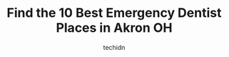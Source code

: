 ---
layout: ampstory
image: https://i0.wp.com/www.depkes.org/wp-content/uploads/2023/06/emergency-dentist-0-in-akron-oh-1685807341.jpeg?resize=640,853
author: techidn
featured: false
description: Discover the impressive array of Emergency Dentist options in Akron OH, where you can find 10 of the largest Emergency Dentist establishments in the area. From renowned classics to hidden ge
title: Find the 10 Best Emergency Dentist Places in Akron OH
cover:
   title: Find the 10 Best Emergency Dentist Places in Akron OH
   subtitle: Rickpate
   background: https://www.depkes.org/wp-content/uploads/2023/06/emergency-dentist-0-in-akron-oh-1685807341.jpeg

pages: 
 - layout: thirds
   top: <h1>#1 2K Dental</h1>
   bottom: "<p>Friendly, professional!  They believe in educating their patients to the reason behind proper brushing, flossing,  etc.  I learned more in this initial visit than anywher</p>"
   background: https://www.depkes.org/wp-content/uploads/2023/06/emergency-dentist-1-in-akron-oh-1685807342.jpeg
   backgroundblur: true
 - layout: thirds
   top: <h1>#2 Angel Dental Care</h1>
   bottom: "<p>My daughter went in scared and thinking she was going to get her teeth pulled out from a trauma. But the doctors said we are going to try to save them and that made my da</p>"
   background: https://www.depkes.org/wp-content/uploads/2023/06/emergency-dentist-2-in-akron-oh-1685807342.jpeg
   cta:
      link: https://www.depkes.org/blog/find-the-10-best-emergency-dentist-places-in-akron-oh/
      text: Find the 10 Best Emergency Dentist Places in Akron OH
 - layout: thirds
   top: <h1>#3 Cleveland Dental Institute</h1>
   bottom: "<p>1494 S Arlington St, Akron, OH 44306, United States</p>"
   background: https://www.depkes.org/wp-content/uploads/2023/06/emergency-dentist-3-in-akron-oh-1685807342.jpeg
   cta:
      link: https://www.depkes.org/blog/find-the-10-best-emergency-dentist-places-in-akron-oh/
      text: Find the 10 Best Emergency Dentist Places in Akron OH
 - layout: thirds
   top: <h1>#4 Chapel Hill Dental Care - Joseph G. Marcius, DDS</h1>
   bottom: "<p>1690 Brittain Rd, Akron, OH 44310, United States</p>"
   background: https://images.unsplash.com/photo-1552083974-186346191183?ixlib=rb-4.0.3&ixid=MnwxMjA3fDB8MHxwaG90by1wYWdlfHx8fGVufDB8fHx8&auto=format&fit=crop&w=640&h=853&q=80
   cta:
      link: https://www.depkes.org/blog/find-the-10-best-emergency-dentist-places-in-akron-oh/
      text: Find the 10 Best Emergency Dentist Places in Akron OH
 - layout: thirds
   top: <h1>#5 Dr. Mark Grucella, DDS and Dr. James George, DDS</h1>
   bottom: "<p>620 Ridgewood Rd, Akron, OH 44333, United States</p>"
   background: https://images.unsplash.com/photo-1527067829737-402993088e6b?ixlib=rb-4.0.3&ixid=MnwxMjA3fDB8MHxwaG90by1wYWdlfHx8fGVufDB8fHx8&auto=format&fit=crop&w=640&h=853&q=80
   cta:
      link: https://www.depkes.org/blog/find-the-10-best-emergency-dentist-places-in-akron-oh/
      text: Find the 10 Best Emergency Dentist Places in Akron OH
 - layout: thirds
   top: <h1>#6 Akron Smile</h1>
   bottom: "<p>508 E Exchange St, Akron, OH 44304, United States</p>"
   background: https://images.unsplash.com/photo-1531169509526-f8f1fdaa4a67?ixlib=rb-4.0.3&ixid=MnwxMjA3fDB8MHxwaG90by1wYWdlfHx8fGVufDB8fHx8&auto=format&fit=crop&w=640&h=853&q=80
   cta:
      link: https://www.depkes.org/blog/find-the-10-best-emergency-dentist-places-in-akron-oh/
      text: Find the 10 Best Emergency Dentist Places in Akron OH
 - layout: thirds
   top: <h1>#7 Dental Pros</h1>
   bottom: "<p>1469 Eastwood Ave, Akron, OH 44305, United States</p>"
   background: https://images.unsplash.com/photo-1546497974-b213c9efb599?ixlib=rb-4.0.3&ixid=MnwxMjA3fDB8MHxwaG90by1wYWdlfHx8fGVufDB8fHx8&auto=format&fit=crop&w=640&h=853&q=80
   cta:
      link: https://www.depkes.org/blog/find-the-10-best-emergency-dentist-places-in-akron-oh/
      text: Find the 10 Best Emergency Dentist Places in Akron OH
 - layout: thirds
   middle: Continue reading...
   background: https://images.unsplash.com/photo-1602536052359-ef94c21c5948?ixlib=rb-4.0.3&ixid=MnwxMjA3fDB8MHxwaG90by1wYWdlfHx8fGVufDB8fHx8&auto=format&fit=crop&w=640&h=853&q=80
   cta:
      link: https://www.depkes.org/blog/find-the-10-best-emergency-dentist-places-in-akron-oh/
      text: Find the 10 Best Emergency Dentist Places in Akron OH
      
---